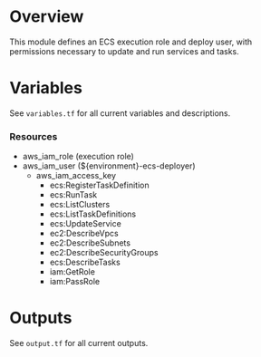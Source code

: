 # Overview

This module defines an ECS execution role and deploy user, with permissions
necessary to update and run services and tasks.

# Variables

See `variables.tf` for all current variables and descriptions.

### Resources
- aws_iam_role (execution role)
- aws_iam_user (${environment}-ecs-deployer)
  - aws_iam_access_key
    - ecs:RegisterTaskDefinition
    - ecs:RunTask
    - ecs:ListClusters
    - ecs:ListTaskDefinitions
    - ecs:UpdateService
    - ec2:DescribeVpcs
    - ec2:DescribeSubnets
    - ec2:DescribeSecurityGroups
    - ecs:DescribeTasks
    - iam:GetRole
    - iam:PassRole

# Outputs

See `output.tf` for all current outputs.
